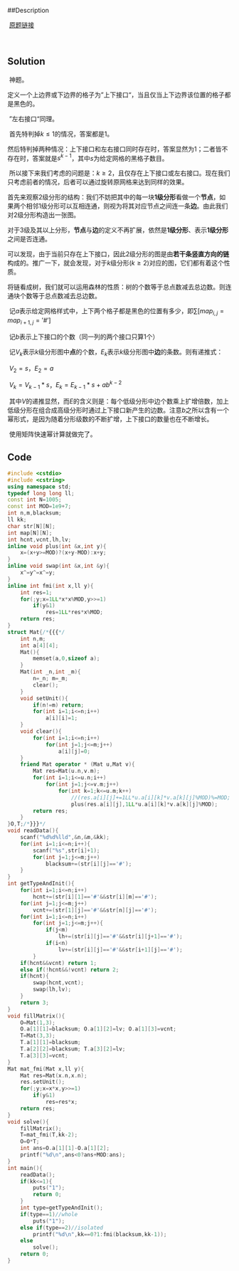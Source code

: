 ##Description	

​	[原题链接](http://agc003.contest.atcoder.jp/tasks/agc003_f)

​	

## Solution

​	神题。

​	定义一个上边界或下边界的格子为”上下接口“，当且仅当上下边界该位置的格子都是黑色的。

​	”左右接口“同理。

​	首先特判掉$k \le 1 ​$的情况，答案都是1。

​	然后特判掉两种情况：上下接口和左右接口同时存在时，答案显然为1；二者皆不存在时，答案就是$s^{k-1}$，其中$s$为给定网格的黑格子数目。

​	所以接下来我们考虑的问题是：$k\ge 2$，且仅存在上下接口或左右接口。现在我们只考虑前者的情况，后者可以通过旋转原网格来达到同样的效果。

​	首先来观察2级分形的结构：我们不妨把其中的每一块**1级分形**看做一个**节点**，如果两个相邻1级分形可以互相连通，则视为将其对应节点之间连一条**边**。由此我们对2级分形构造出一张图。

​	对于3级及其以上分形，**节点**与**边**的定义不再扩展，依然是**1级分形**、表示**1级分形**之间是否连通。

​	可以发现，由于当前只存在上下接口，因此2级分形的图是由**若干条竖直方向的链**构成的。推广一下，就会发现，对于$k$级分形$(k \ge 2)$对应的图，它们都有着这个性质。

​	将链看成树，我们就可以运用森林的性质：树的个数等于总点数减去总边数。则连通块个数等于总点数减去总边数。

​	记$a$表示给定网格样式中，上下两个格子都是黑色的位置有多少，即$\sum [map_{i,j}=map_{i+1,j}='\#']$

​	记$b$表示上下接口的个数（同一列的两个接口只算1个）	

​	记$V_k$表示$k$级分形图中**点**的个数，$E_k$表示$k$级分形图中**边**的条数。则有递推式：

​		$V_2=s$，$E_2=a$

​		$V_k=V_{k-1}*s$，$E_k=E_{k-1}*s+ab^{k-2}$

​	其中$V$的递推显然，而$E$的含义则是：每个低级分形中边个数乘上扩增倍数，加上低级分形在组合成高级分形时通过上下接口新产生的边数。注意$b$之所以含有一个幂形式，是因为随着分形级数的不断扩增，上下接口的数量也在不断增长。

​	使用矩阵快速幂计算就做完了。



## Code

```c++
#include <cstdio>
#include <cstring>
using namespace std;
typedef long long ll;
const int N=1005;
const int MOD=1e9+7;
int n,m,blacksum;
ll kk;
char str[N][N];
int map[N][N];
int hcnt,vcnt,lh,lv;
inline void plus(int &x,int y){
	x=(x+y>=MOD)?(x+y-MOD):x+y;
}
inline void swap(int &x,int &y){
	x^=y^=x^=y;
}
inline int fmi(int x,ll y){
	int res=1;
	for(;y;x=1LL*x*x%MOD,y>>=1)
		if(y&1)
			res=1LL*res*x%MOD;
	return res;
}
struct Mat{/*{{{*/
	int n,m;
	int a[4][4];
	Mat(){
		memset(a,0,sizeof a);	
	}
	Mat(int _n,int _m){
		n=_n; m=_m;
		clear();
	}
	void setUnit(){
		if(n!=m) return;
		for(int i=1;i<=n;i++)
			a[i][i]=1;
	}
	void clear(){
		for(int i=1;i<=n;i++)
			for(int j=1;j<=m;j++)
				a[i][j]=0;
	}
	friend Mat operator * (Mat u,Mat v){
		Mat res=Mat(u.n,v.m);
		for(int i=1;i<=u.n;i++)
			for(int j=1;j<=v.m;j++)
				for(int k=1;k<=u.m;k++)
					//(res.a[i][j]+=1LL*u.a[i][k]*v.a[k][j]%MOD)%=MOD;
					plus(res.a[i][j],1LL*u.a[i][k]*v.a[k][j]%MOD);
		return res;
	}
}O,T;/*}}}*/
void readData(){
	scanf("%d%d%lld",&n,&m,&kk);
	for(int i=1;i<=n;i++){
		scanf("%s",str[i]+1);
		for(int j=1;j<=m;j++)
			blacksum+=(str[i][j]=='#');
	}
}
int getTypeAndInit(){
	for(int i=1;i<=n;i++)
		hcnt+=(str[i][1]=='#'&&str[i][m]=='#');
	for(int j=1;j<=m;j++)
		vcnt+=(str[1][j]=='#'&&str[n][j]=='#');
	for(int i=1;i<=n;i++)
		for(int j=1;j<=m;j++){
			if(j<m)
				lh+=(str[i][j]=='#'&&str[i][j+1]=='#');
			if(i<n)
				lv+=(str[i][j]=='#'&&str[i+1][j]=='#');
		}
	if(hcnt&&vcnt) return 1;
	else if(!hcnt&&!vcnt) return 2;
	if(hcnt){
		swap(hcnt,vcnt);
		swap(lh,lv);
	}
	return 3;
}
void fillMatrix(){
	O=Mat(1,3);
	O.a[1][1]=blacksum; O.a[1][2]=lv; O.a[1][3]=vcnt;
	T=Mat(3,3);
	T.a[1][1]=blacksum;
	T.a[2][2]=blacksum; T.a[3][2]=lv;
	T.a[3][3]=vcnt;
}
Mat mat_fmi(Mat x,ll y){
	Mat res=Mat(x.n,x.n);
	res.setUnit();
	for(;y;x=x*x,y>>=1)
		if(y&1)
			res=res*x;
	return res;
}
void solve(){
	fillMatrix();
	T=mat_fmi(T,kk-2);
	O=O*T;
	int ans=O.a[1][1]-O.a[1][2];
	printf("%d\n",ans<0?ans+MOD:ans);
}
int main(){
	readData();	
	if(kk<=1){
		puts("1");
		return 0;
	}
	int type=getTypeAndInit();
	if(type==1)//whole
		puts("1");
	else if(type==2)//isolated
		printf("%d\n",kk==0?1:fmi(blacksum,kk-1));
	else
		solve();
	return 0;
}
```

​	

​	